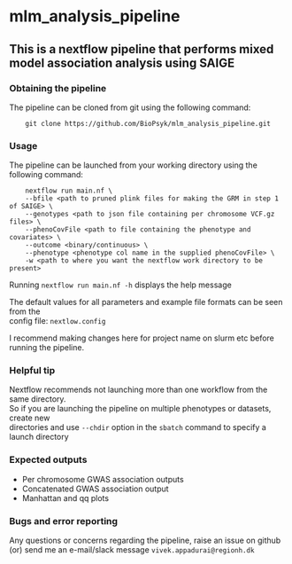 # mlm_analysis_pipeline

## This is a nextflow pipeline that performs mixed model association analysis using SAIGE

### Obtaining the pipeline

The pipeline can be cloned from git using the following command:

        git clone https://github.com/BioPsyk/mlm_analysis_pipeline.git

### Usage

The pipeline can be launched from your working directory using the following command:

        nextflow run main.nf \
        --bfile <path to pruned plink files for making the GRM in step 1 of SAIGE> \
        --genotypes <path to json file containing per chromosome VCF.gz files> \
        --phenoCovFile <path to file containing the phenotype and covariates> \
        --outcome <binary/continuous> \
        --phenotype <phenotype col name in the supplied phenoCovFile> \
        -w <path to where you want the nextflow work directory to be present>

Running `nextflow run main.nf -h` displays the help message

The default values for all parameters and example file formats can be seen from the</br> 
config file: `nextlow.config`

I recommend making changes here for project name on slurm etc before running the pipeline.

### Helpful tip

Nextflow recommends not launching more than one workflow from the same directory. </br>
So if you are launching the pipeline on multiple phenotypes or datasets, create new </br>
directories and use `--chdir` option in the `sbatch` command to specify a launch directory

### Expected outputs

* Per chromosome GWAS association outputs
* Concatenated GWAS association output
* Manhattan and qq plots

### Bugs and error reporting

Any questions or concerns regarding the pipeline, raise an issue on github
(or) send me an e-mail/slack message `vivek.appadurai@regionh.dk`
